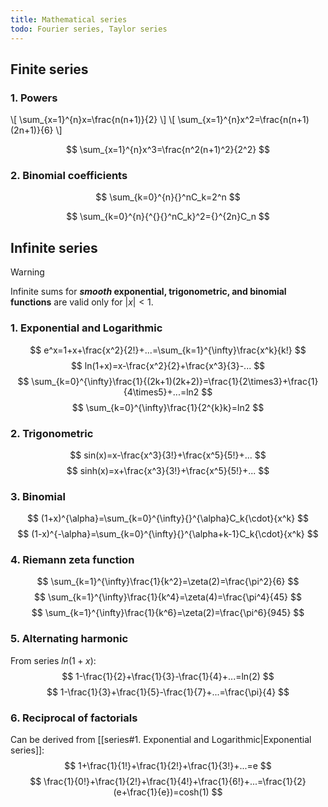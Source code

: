 ```yaml
---
title: Mathematical series
todo: Fourier series, Taylor series
---
```

## Finite series
### 1. Powers

\\[
\sum_{x=1}^{n}x=\frac{n(n+1)}{2}
\\]
\\[
\sum_{x=1}^{n}x^2=\frac{n(n+1)(2n+1)}{6}
\\]

$$
\sum_{x=1}^{n}x^3=\frac{n^2(n+1)^2}{2^2}
$$

### 2. Binomial coefficients

$$
\sum_{k=0}^{n}{}^nC_k=2^n
$$

$$
\sum_{k=0}^{n}{^{}{}^nC_k}^2={}^{2n}C_n
$$

## Infinite series

>[!warning]
>Infinite sums for ***smooth* exponential, trigonometric, and binomial functions** are valid only for $|x|<1$.


### 1. Exponential and Logarithmic
$$
e^x=1+x+\frac{x^2}{2!}+...=\sum_{k=1}^{\infty}\frac{x^k}{k!}
$$
$$
ln(1+x)=x-\frac{x^2}{2}+\frac{x^3}{3}-...
$$
$$
\sum_{k=0}^{\infty}\frac{1}{(2k+1)(2k+2)}=\frac{1}{2\times3}+\frac{1}{4\times5}+...=ln2
$$
$$
\sum_{k=0}^{\infty}\frac{1}{2^{k}k}=ln2
$$
### 2. Trigonometric
$$
sin(x)=x-\frac{x^3}{3!}+\frac{x^5}{5!}+...
$$
$$
sinh(x)=x+\frac{x^3}{3!}+\frac{x^5}{5!}+...
$$
### 3. Binomial
$$
(1+x)^{\alpha}=\sum_{k=0}^{\infty}{}^{\alpha}C_k{\cdot}{x^k}
$$
$$
(1-x)^{-\alpha}=\sum_{k=0}^{\infty}{}^{\alpha+k-1}C_k{\cdot}{x^k}
$$
### 4. Riemann zeta function

$$
\sum_{k=1}^{\infty}\frac{1}{k^2}=\zeta(2)=\frac{\pi^2}{6}
$$
$$
\sum_{k=1}^{\infty}\frac{1}{k^4}=\zeta(4)=\frac{\pi^4}{45}
$$
$$
\sum_{k=1}^{\infty}\frac{1}{k^6}=\zeta(2)=\frac{\pi^6}{945}
$$
### 5. Alternating harmonic
From series $ln(1+x)$:
$$ 
1-\frac{1}{2}+\frac{1}{3}-\frac{1}{4}+...=ln(2)
$$
$$
1-\frac{1}{3}+\frac{1}{5}-\frac{1}{7}+...=\frac{\pi}{4}
$$
### 6. Reciprocal of factorials
Can be derived from [[series#1. Exponential and Logarithmic|Exponential series]]:
$$
1+\frac{1}{1!}+\frac{1}{2!}+\frac{1}{3!}+...=e
$$
$$
\frac{1}{0!}+\frac{1}{2!}+\frac{1}{4!}+\frac{1}{6!}+...=\frac{1}{2}(e+\frac{1}{e})=cosh(1)
$$

